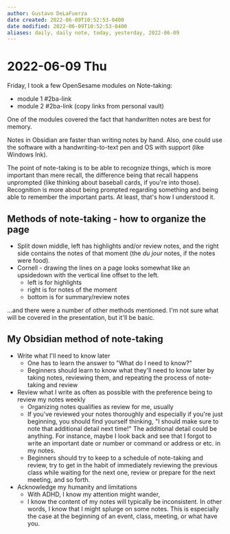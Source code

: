 ```yaml
---
author: Gustavo DeLaFuerza
date created: 2022-06-09T10:52:53-0400
date modified: 2022-06-09T10:52:53-0400
aliases: daily, daily note, today, yesterday, 2022-06-09
---
```


# 2022-06-09 Thu

Friday, I took a few OpenSesame modules on Note-taking:

- module 1 #2ba-link
- module 2 #2ba-link (copy links from personal vault)

One of the modules covered the fact that handwritten notes are best for memory. 

Notes in Obsidian are faster than writing notes by hand. Also, one could use the software with a handwriting-to-text pen and OS with support (like Windows Ink). 

The point of note-taking is to be able to recognize things, which is more important than mere recall, the difference being that recall happens unprompted (like thinking about baseball cards, if you're into those). Recognition is more about being prompted regarding something and being able to remember the important parts. At least, that's how I understood it.

## Methods of note-taking - how to organize the page

- Split down middle, left has highlights and/or review notes, and the right side contains the notes of that moment (the *du jour* notes, if the notes were food).
- Cornell - drawing the lines on a page looks somewhat like an upsidedown with the vertical line offset to the left. 
	- left is for highlights
	- right is for notes of the moment
	- bottom is for summary/review notes

...and there were a number of other methods mentioned. I'm not sure what will be covered in the presentation, but it'll be basic. 

## My Obsidian method of note-taking

- Write what I'll need to know later
	- One has to learn the answer to "What do I need to know?"
	- Beginners should learn to know what they'll need to know later by taking notes, reviewing them, and repeating the process of note-taking and review
- Review what I write as often as possible with the preference being to review my notes weekly
	- Organizing notes qualifies as review for me, usually
	- If you've reviewed your notes thoroughly and especially if you're just beginning, you should find yourself thinking, "I should make sure to note that additional detail next time!" The additional detail could be anything. For instance, maybe I look back and see that I forgot to write an important date or number or command or address or etc. in my notes.
	- Beginners should try to keep to a schedule of note-taking and review, try to get in the habit of immediately reviewing the previous class while waiting for the next one, review or prepare for the next meeting, and so forth.
- Acknowledge my humanity and limitations
	- With ADHD, I know my attention might wander, 
	- I know the content of my notes will typically be inconsistent. In other words, I know that I might splurge on some notes. This is especially the case at the beginning of an event, class, meeting, or what have you.